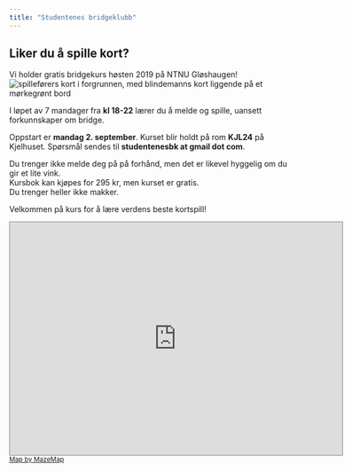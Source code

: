 ```yaml
---
title: "Studentenes bridgeklubb"
---
```

<h2>Liker du å spille kort?</h2>
Vi holder gratis bridgekurs høsten 2019 på NTNU Gløshaugen!

<img alt="spilleførers kort i forgrunnen, med blindemanns kort liggende på et mørkegrønt bord" src="/images/spilleforer.jpg" class="img-fluid" />

I løpet av 7 mandager fra <strong>kl 18-22</strong> lærer du å melde og spille, uansett forkunnskaper om bridge.<br />

Oppstart er <strong>mandag 2. september</strong>.
Kurset blir holdt på rom <strong>KJL24</strong> på Kjelhuset.
Spørsmål sendes til <strong>studentenesbk at gmail dot com</strong>.

Du trenger ikke melde deg på på forhånd, men det er likevel hyggelig om du gir et lite vink.<br />
Kursbok kan kjøpes for 295 kr, men kurset er gratis.<br />
Du trenger heller ikke makker.

Velkommen på kurs for å lære verdens beste kortspill!

<div class="embed-responsive embed-responsive-1by1">
<iframe class="embed-reponsive-item" width="600" height="420" frameborder="0" scrolling="no" marginheight="0" marginwidth="0" src="https://use.mazemap.com/embed.html#v=1&zlevel=2&left=10.4025411&right=10.4056846&top=63.4189669&bottom=63.4184952&campuses=ntnu&campusid=1&sharepoitype=poi&sharepoi=298746&utm_medium=iframe" style="border: 1px solid grey"></iframe><br/><small><a href="https://www.mazemap.com/">Map by MazeMap</a></small>
</div>

